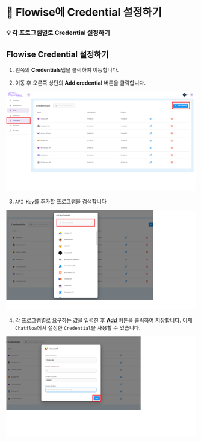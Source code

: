 # 🔑 Flowise에 Credential 설정하기

### **💡 각 프로그램별로 Credential 설정하기**

## Flowise Credential 설정하기

1. 왼쪽의 **Credentials**탭을 클릭하여 이동합니다.

2. 이동 후 오른쪽 상단의 **Add credential** 버튼을 클릭합니다.

<img src="./images/Credential.png">

3. `API Key`를 추가할 프로그램을 검색합니다

<img src="./images/Add New Credential.png">

4. 각 프로그램별로 요구하는 값을 입력한 후 **Add** 버튼을 클릭하여 저장합니다. 이제 `Chatflow`에서 설정한 `Credential`을 사용할 수 있습니다.

<img src="./images/Credential_example.png">